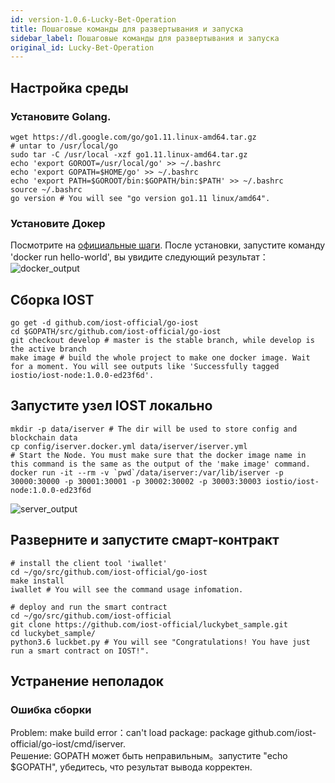 ```yaml
---
id: version-1.0.6-Lucky-Bet-Operation
title: Пошаговые команды для развертывания и запуска
sidebar_label: Пошаговые команды для развертывания и запуска
original_id: Lucky-Bet-Operation
---
```


## Настройка среды
### Установите Golang.
```shell
wget https://dl.google.com/go/go1.11.linux-amd64.tar.gz
# untar to /usr/local/go
sudo tar -C /usr/local -xzf go1.11.linux-amd64.tar.gz
echo 'export GOROOT=/usr/local/go' >> ~/.bashrc
echo 'export GOPATH=$HOME/go' >> ~/.bashrc
echo 'export PATH=$GOROOT/bin:$GOPATH/bin:$PATH' >> ~/.bashrc
source ~/.bashrc
go version # You will see "go version go1.11 linux/amd64".
```
### Установите Докер  
Посмотрите на [официальные шаги](https://docs.docker.com/install/linux/docker-ce/ubuntu/). После установки, запустите команду 'docker run hello-world', вы увидите следующий результат：
![docker_output](assets/5-lucky-bet/Lucky-Bet-Operation/docker_output.png)
## Сборка IOST
```shell
go get -d github.com/iost-official/go-iost
cd $GOPATH/src/github.com/iost-official/go-iost
git checkout develop # master is the stable branch, while develop is the active branch
make image # build the whole project to make one docker image. Wait for a moment. You will see outputs like 'Successfully tagged iostio/iost-node:1.0.0-ed23f6d'.
```
## Запустите узел IOST локально
```shell
mkdir -p data/iserver # The dir will be used to store config and blockchain data
cp config/iserver.docker.yml data/iserver/iserver.yml
# Start the Node. You must make sure that the docker image name in this command is the same as the output of the 'make image' command.
docker run -it --rm -v `pwd`/data/iserver:/var/lib/iserver -p 30000:30000 -p 30001:30001 -p 30002:30002 -p 30003:30003 iostio/iost-node:1.0.0-ed23f6d
```
![server_output](assets/5-lucky-bet/Lucky-Bet-Operation/server_output.png)
## Разверните и запустите смарт-контракт
```shell
# install the client tool 'iwallet'
cd ~/go/src/github.com/iost-official/go-iost
make install
iwallet # You will see the command usage infomation.

# deploy and run the smart contract
cd ~/go/src/github.com/iost-official
git clone https://github.com/iost-official/luckybet_sample.git
cd luckybet_sample/
python3.6 luckbet.py # You will see "Congratulations! You have just run a smart contract on IOST!".
```

## Устранение неполадок
### Ошибка сборки
Problem: make build error：can't load package: package github.com/iost-official/go-iost/cmd/iserver.  
Решение: GOPATH может быть неправильным。запустите "echo $GOPATH", убедитесь, что результат вывода корректен.
